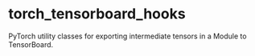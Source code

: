 # torch_tensorboard_hooks
PyTorch utility classes for exporting intermediate tensors in a Module to TensorBoard.



